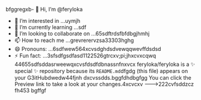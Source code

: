 bfggregxb- 👋 Hi, I’m @feryloka
- 👀 I’m interested in ...uymjh
- 🌱 I’m currently learning ...sdf
- 💞️ I’m looking to collaborate on ...65sdftrdsfbfdbgjhmhj
- 📫 How to reach me ...grevrerervzsa33303hghg
- 😄 Pronouns: ...6sdfwew564xcvsdghdsdvewqqwevffdsdsd
- ⚡ Fun fact: ...3sfsdfgsdfasd1122526gtrcxv;pi;jhxcvxcqwq
44655sdfsddasrweewqxcvsfdsdfdbnassnfnxvcx
feryloka/feryloka is a ✨ special ✨ repository because its `README.md`dfgdg (this file) appears on your G3itHubdwedw44fjnh dxcvssdds.bggfdhdbgfgg
You can click the Preview link to take a look at your changes.4xcvcxv
--->222cvfsddzcz
fh453
bgffgf
